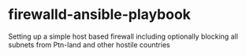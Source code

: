 # firewalld-ansible-playbook
Setting up a simple host based firewall including optionally blocking all subnets from Ptn-land and other hostile countries

